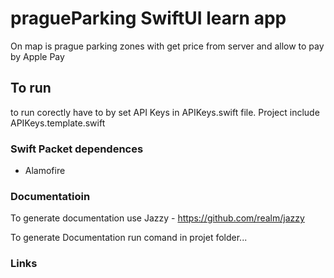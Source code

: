 # pragueParking SwiftUI learn app

On map is prague parking zones with get price from server and allow to pay by Apple Pay

## To run
to run corectly have to by set API Keys in APIKeys.swift file. Project include APIKeys.template.swift

### Swift Packet dependences
- Alamofire

### Documentatioin
To generate documentation use Jazzy
    - https://github.com/realm/jazzy
    
To generate Documentation run comand in projet folder...

### Links

    
